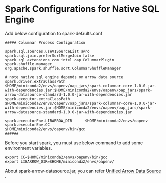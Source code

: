 # Spark Configurations for Native SQL Engine

Add below configuration to spark-defaults.conf

```
##### Columnar Process Configuration

spark.sql.sources.useV1SourceList avro
spark.sql.join.preferSortMergeJoin false
spark.sql.extensions com.intel.oap.ColumnarPlugin
spark.shuffle.manager org.apache.spark.shuffle.sort.ColumnarShuffleManager

# note native sql engine depends on arrow data source
spark.driver.extraClassPath $HOME/miniconda2/envs/oapenv/oap_jars/spark-columnar-core-1.0.0-jar-with-dependencies.jar:$HOME/miniconda2/envs/oapenv/oap_jars/spark-arrow-datasource-standard-1.0.0-jar-with-dependencies.jar
spark.executor.extraClassPath $HOME/miniconda2/envs/oapenv/oap_jars/spark-columnar-core-1.0.0-jar-with-dependencies.jar:$HOME/miniconda2/envs/oapenv/oap_jars/spark-arrow-datasource-standard-1.0.0-jar-with-dependencies.jar

spark.executorEnv.LIBARROW_DIR      $HOME/miniconda2/envs/oapenv
spark.executorEnv.CC                $HOME/miniconda2/envs/oapenv/bin/gcc
######
```

Before you start spark, you must use below command to add some environment variables.
```shell script
export CC=$HOME/miniconda2/envs/oapenv/bin/gcc
export LIBARROW_DIR=$HOME/miniconda2/envs/oapenv/
```

About spark-arrow-datasource.jar, you can refer [Unified Arrow Data Source ](../../oap-data-source/arrow/README.md).
